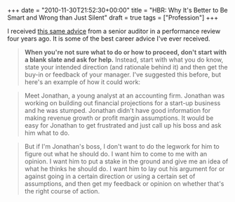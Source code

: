 +++
date = "2010-11-30T21:52:30+00:00"
title = "HBR: Why It's Better to Be Smart and Wrong than Just Silent"
draft = true
tags = ["Profession"]
+++

I received [this same advice](http://blogs.hbr.org/glickman/2010/11/why-its-better-to-be-smart-and.html) from a senior auditor in a performance review four years ago. It is some of the best career advice I've ever received.

> **When you're not sure what to do or how to proceed, don't start with a blank slate and ask for help.** Instead, start with what you do know, state your intended direction (and rationale behind it) and then get the buy-in or feedback of your manager. I've suggested this before, but here's an example of how it could work:  

>Meet Jonathan, a young analyst at an accounting firm. Jonathan was working on building out financial projections for a start-up business and he was stumped. Jonathan didn't have good information for making revenue growth or profit margin assumptions. It would be easy for Jonathan to get frustrated and just call up his boss and ask him what to do. 

>But if I'm Jonathan's boss, I don't want to do the legwork for him to figure out what he should do. I want him to come to me with an opinion. I want him to put a stake in the ground and give me an idea of what he thinks he should do. I want him to lay out his argument for or against going in a certain direction or using a certain set of assumptions, and then get my feedback or opinion on whether that's the right course of action.
